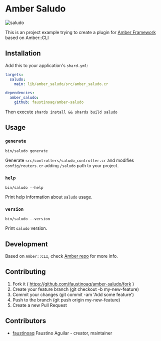 # Amber Saludo

![saludo](https://i.imgur.com/o02YW63.png)

This is an project example trying to create a plugin for [Amber Framework](https://amberframework.org) based on Amber::CLI

## Installation

Add this to your application's `shard.yml`:

```yaml
targets:
  saludo:
    main: lib/amber_saludo/src/amber_saludo.cr

dependencies:
  amber_saludo:
    github: faustinoaq/amber-saludo
```

Then execute `shards install && shards build saludo`

## Usage

### `generate`

```
bin/saludo generate
```

Generate `src/controllers/saludo_controller.cr` and modifies `config/routers.cr` adding `/saludo` path to your project.

### `help`

```
bin/saludo --help
```

Print help information about `saludo` usage.

### `version`

```
bin/saludo --version
```

Print `saludo` version.

## Development

Based on `Amber::CLI`, check [Amber repo](https://github.com/amberframwork/amber) for more info.

## Contributing

1. Fork it ( https://github.com/faustinoaq/amber-saludo/fork )
2. Create your feature branch (git checkout -b my-new-feature)
3. Commit your changes (git commit -am 'Add some feature')
4. Push to the branch (git push origin my-new-feature)
5. Create a new Pull Request

## Contributors

- [faustinoaq](https://github.com/faustinoaq) Faustino Aguilar - creator, maintainer
